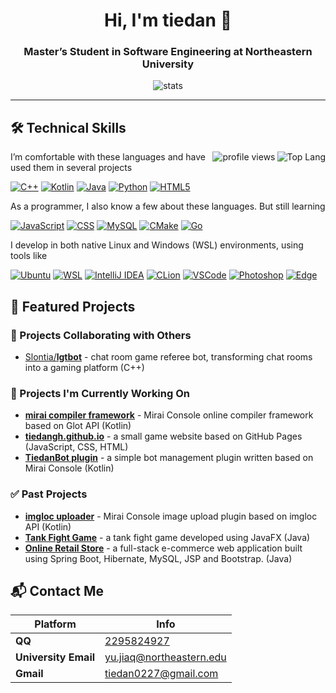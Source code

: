 <div align="center">
    <h1>Hi, I'm tiedan 👋</h1>
    <h3>Master’s Student in Software Engineering at Northeastern University</h3>
    <p><img align="center" src="https://github-readme-stats.vercel.app/api?username=tiedanGH&show_icons=true&bg_color=44,fff0f6,fff2e8,fff9db&locale=en" alt="stats" /></p>
</div>

---

## 🛠️ Technical Skills

<img align="right" src="https://github-readme-stats.vercel.app/api/top-langs/?username=tiedanGH&layout=compact&langs_count=8" alt="Top Lang"/>
<img align="right" src="https://komarev.com/ghpvc/?username=tiedanGH&abbreviated=true&style=pixel" alt="profile views" />

I’m comfortable with these languages and have used them in several projects

[![C++](https://img.shields.io/badge/C%2B%2B-00599C?style=for-the-badge&logo=cplusplus&logoColor=FFFFFF)](https://isocpp.org/)
[![Kotlin](https://img.shields.io/badge/Kotlin-7F52FF?style=for-the-badge&logo=kotlin&logoColor=FFFFFF)](https://kotlinlang.org/)
[![Java](https://img.shields.io/badge/Java-b07219?style=for-the-badge&logo=openjdk&logoColor=FFFFFF)](https://openjdk.org/)
[![Python](https://img.shields.io/badge/Python-FFD343?style=for-the-badge&logo=python&logoColor=3776AB)](https://www.python.org/)
[![HTML5](https://img.shields.io/badge/HTML5-E34F26?style=for-the-badge&logo=html5&logoColor=FFFFFF)](https://html.spec.whatwg.org/)

As a programmer, I also know a few about these languages. But still learning

[![JavaScript](https://img.shields.io/badge/JavaScript-F7DF1E?style=for-the-badge&logo=javascript&logoColor=000000)](https://www.javascript.com/)
[![CSS](https://img.shields.io/badge/CSS-663399?style=for-the-badge&logo=css&logoColor=FFFFFF)](https://www.w3.org/Style/CSS/Overview.en.html)
[![MySQL](https://img.shields.io/badge/MySQL-4479A1?style=for-the-badge&logo=mysql&logoColor=FFFFFF)](https://www.mysql.com/)
[![CMake](https://img.shields.io/badge/CMake-064F8C?style=for-the-badge&logo=cmake&logoColor=FFFFFF)](https://cmake.org/)
[![Go](https://img.shields.io/badge/Go-00ADD8?style=for-the-badge&logo=go&logoColor=FFFFFF)](https://golang.google.cn/)

I develop in both native Linux and Windows (WSL) environments, using tools like

[![Ubuntu](https://img.shields.io/badge/Ubuntu-DD4814?style=for-the-badge&logo=ubuntu&logoColor=FFFFFF)](https://ubuntu.com/)
[![WSL](https://img.shields.io/badge/%F0%9F%90%A7WSL-0078D7?style=for-the-badge)](https://learn.microsoft.com/en-us/windows/wsl/)
[![IntelliJ IDEA](https://img.shields.io/badge/IDEA-000000?style=for-the-badge&logo=intellij%20idea&logoColor=A7B8C2)](https://www.jetbrains.com/idea/)
[![CLion](https://img.shields.io/badge/CLion-000000?style=for-the-badge&logo=clion&logoColor=A7B8C2)](https://www.jetbrains.com/clion/)
[![VSCode](https://img.shields.io/badge/VSCode-007ACC?style=for-the-badge&logo=visual%20studio%20code&logoColor=FFFFFF)](https://vscode.dev/)
[![Photoshop](https://img.shields.io/badge/Photoshop-31A8FF?style=for-the-badge&logo=adobe%20photoshop&logoColor=FFFFFF)](https://www.adobe.com/products/photoshop.html)
[![Edge](https://img.shields.io/badge/Edge-0078D7?style=for-the-badge&logo=microsoft%20edge&logoColor=FFFFFF)](https://www.microsoft.com/en-us/edge/)

## 🌟 Featured Projects

### 🤝 Projects Collaborating with Others
- [Slontia/**lgtbot**](https://github.com/Slontia/lgtbot) - chat room game referee bot, transforming chat rooms into a gaming platform (C++)

### 🚧 Projects I'm Currently Working On
- [**mirai compiler framework**](https://github.com/tiedanGH/mirai-compiler-framework/) - Mirai Console online compiler framework based on Glot API (Kotlin)
- [**tiedangh.github.io**](https://github.com/tiedanGH/tiedangh.github.io) - a small game website based on GitHub Pages (JavaScript, CSS, HTML)
- [**TiedanBot plugin**](https://github.com/tiedanGH/TiedanBot-plugin) - a simple bot management plugin written based on Mirai Console (Kotlin)

### ✅ Past Projects
- [**imgloc uploader**](https://github.com/tiedanGH/imgloc-uploader) - Mirai Console image upload plugin based on imgloc API (Kotlin)
- [**Tank Fight Game**](https://github.com/tiedanGH/Tank-Fight-Game) - a tank fight game developed using JavaFX (Java)
- [**Online Retail Store**](https://github.com/tiedanGH/Online-Retail-Store) - a full-stack e-commerce web application built using Spring Boot, Hibernate, MySQL, JSP and Bootstrap. (Java)

## 📬 Contact Me

| Platform             | Info                                                        |
|----------------------|-------------------------------------------------------------|
| **QQ**               | [2295824927](https://qm.qq.com/q/hAIXBftS12)                |
| **University Email** | [yu.jiaq@northeastern.edu](mailto:yu.jiaq@northeastern.edu) |
| **Gmail**            | [tiedan0227@gmail.com](mailto:tiedan0227@gmail.com)         |
